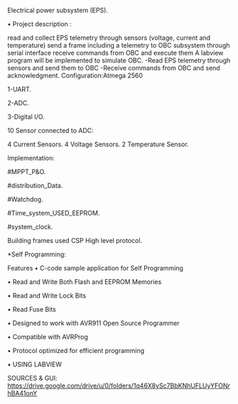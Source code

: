 Electrical power subsystem (EPS).

• Project description :

read and collect EPS telemetry through sensors (voltage, current and temperature)
send a frame including a telemetry to OBC subsystem through serial interface
receive commands from OBC and execute them
A labview program will be implemented to simulate OBC. -Read EPS telemetry through sensors and send them to OBC -Receive commands from OBC and send acknowledgment.
Configuration:Atmega 2560

1-UART.

2-ADC.

3-Digital I/O.

10 Sensor connected to ADC:

4 Current Sensors. 4 Voltage Sensors. 2 Temperature Sensor.

Implementation:

#MPPT_P&O.

#distribution_Data.

#Watchdog.

#Time_system_USED_EEPROM.

#system_clock.

Building frames used CSP High level protocol.

*Self Programming:

Features • C-code sample application for Self Programming

• Read and Write Both Flash and EEPROM Memories

• Read and Write Lock Bits

• Read Fuse Bits

• Designed to work with AVR911 Open Source Programmer

• Compatible with AVRProg

• Protocol optimized for efficient programming

• USING LABVIEW

SOURCES & GUI:
https://drive.google.com/drive/u/0/folders/1q46X8ySc7BbKNhUFLUyYFONrhBA41onY
